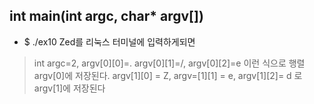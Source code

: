 ## int main(int argc, char* argv[])
- $ ./ex10 Zed를 리눅스 터미널에 입력하게되면
>
> int argc=2, argv[0][0]=. argv[0][1]=/, argv[0][2]=e 이런 식으로 행렬 argv[0]에 저장된다.
> argv[1][0] = Z, argv=[1][1] = e, argv[1][2]= d 로 argv[1]에 저장된다

